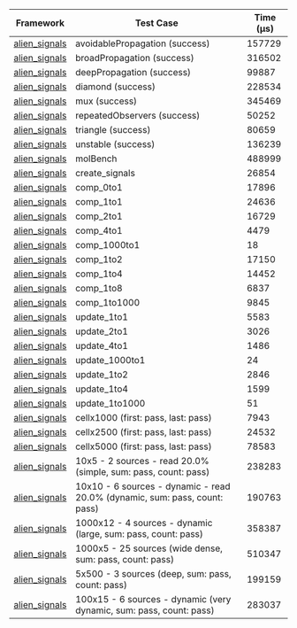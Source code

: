 | Framework | Test Case | Time (μs) |
| --- | --- | --- |
| [alien_signals](https://github.com/medz/alien-signals-dart) | avoidablePropagation (success) | 157729 |
| [alien_signals](https://github.com/medz/alien-signals-dart) | broadPropagation (success) | 316502 |
| [alien_signals](https://github.com/medz/alien-signals-dart) | deepPropagation (success) | 99887 |
| [alien_signals](https://github.com/medz/alien-signals-dart) | diamond (success) | 228534 |
| [alien_signals](https://github.com/medz/alien-signals-dart) | mux (success) | 345469 |
| [alien_signals](https://github.com/medz/alien-signals-dart) | repeatedObservers (success) | 50252 |
| [alien_signals](https://github.com/medz/alien-signals-dart) | triangle (success) | 80659 |
| [alien_signals](https://github.com/medz/alien-signals-dart) | unstable (success) | 136239 |
| [alien_signals](https://github.com/medz/alien-signals-dart) | molBench | 488999 |
| [alien_signals](https://github.com/medz/alien-signals-dart) | create_signals | 26854 |
| [alien_signals](https://github.com/medz/alien-signals-dart) | comp_0to1 | 17896 |
| [alien_signals](https://github.com/medz/alien-signals-dart) | comp_1to1 | 24636 |
| [alien_signals](https://github.com/medz/alien-signals-dart) | comp_2to1 | 16729 |
| [alien_signals](https://github.com/medz/alien-signals-dart) | comp_4to1 | 4479 |
| [alien_signals](https://github.com/medz/alien-signals-dart) | comp_1000to1 | 18 |
| [alien_signals](https://github.com/medz/alien-signals-dart) | comp_1to2 | 17150 |
| [alien_signals](https://github.com/medz/alien-signals-dart) | comp_1to4 | 14452 |
| [alien_signals](https://github.com/medz/alien-signals-dart) | comp_1to8 | 6837 |
| [alien_signals](https://github.com/medz/alien-signals-dart) | comp_1to1000 | 9845 |
| [alien_signals](https://github.com/medz/alien-signals-dart) | update_1to1 | 5583 |
| [alien_signals](https://github.com/medz/alien-signals-dart) | update_2to1 | 3026 |
| [alien_signals](https://github.com/medz/alien-signals-dart) | update_4to1 | 1486 |
| [alien_signals](https://github.com/medz/alien-signals-dart) | update_1000to1 | 24 |
| [alien_signals](https://github.com/medz/alien-signals-dart) | update_1to2 | 2846 |
| [alien_signals](https://github.com/medz/alien-signals-dart) | update_1to4 | 1599 |
| [alien_signals](https://github.com/medz/alien-signals-dart) | update_1to1000 | 51 |
| [alien_signals](https://github.com/medz/alien-signals-dart) | cellx1000 (first: pass, last: pass) | 7943 |
| [alien_signals](https://github.com/medz/alien-signals-dart) | cellx2500 (first: pass, last: pass) | 24532 |
| [alien_signals](https://github.com/medz/alien-signals-dart) | cellx5000 (first: pass, last: pass) | 78583 |
| [alien_signals](https://github.com/medz/alien-signals-dart) | 10x5 - 2 sources - read 20.0% (simple, sum: pass, count: pass) | 238283 |
| [alien_signals](https://github.com/medz/alien-signals-dart) | 10x10 - 6 sources - dynamic - read 20.0% (dynamic, sum: pass, count: pass) | 190763 |
| [alien_signals](https://github.com/medz/alien-signals-dart) | 1000x12 - 4 sources - dynamic (large, sum: pass, count: pass) | 358387 |
| [alien_signals](https://github.com/medz/alien-signals-dart) | 1000x5 - 25 sources (wide dense, sum: pass, count: pass) | 510347 |
| [alien_signals](https://github.com/medz/alien-signals-dart) | 5x500 - 3 sources (deep, sum: pass, count: pass) | 199159 |
| [alien_signals](https://github.com/medz/alien-signals-dart) | 100x15 - 6 sources - dynamic (very dynamic, sum: pass, count: pass) | 283037 |
